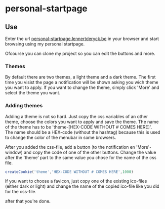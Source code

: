 # personal-startpage
## Use
Enter the url <a href="https://personal-startpage.lennertderyck.be" target="_blank" rel="noopener">personal-startpage.lennertderyck.be</a> in your browser and start browsing using my personal startpage.

Ofcourse you can clone my project so you can edit the buttons and more.

### Themes
By default there are two themes, a light theme and a dark theme. The first time you visist the page a notification will be shown asking you wich theme you want to apply. If you want to change the theme, simply click 'More' and select the theme you want.

### Adding themes
Adding a theme is not so hard.
Just copy the css variables of an other theme, choose the colors you want to apply and save the theme. The name of the theme has to be 'theme-[HEX-CODE WITHOUT # COMES HERE]'. The name should be a HEX-code (without the hashtag) because this is used to change the color of the menubar in some browsers.

After you added the css-file, add a button (to the notification en 'More'-window) and copy the code of one of the other buttons. Change the value after the 'theme' part to the same value you chose for the name of the css file.
```js
createCookie('theme','HEX-CODE WITHOUT # COMES HERE',1000)
```

If you want to choose a favicon, just copy one of the existing ico-files (either dark or light) and change the name of the copied ico-file like you did for the css-file.

after that you're done.
